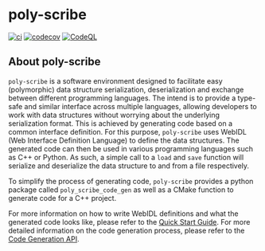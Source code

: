 # poly-scribe

[![ci](https://github.com/pingelit/poly-scribe/actions/workflows/ci.yml/badge.svg)](https://github.com/pingelit/poly-scribe/actions/workflows/ci.yml)
[![codecov](https://codecov.io/gh/pingelit/poly-scribe/graph/badge.svg)](https://codecov.io/gh/pingelit/poly-scribe)
[![CodeQL](https://github.com/pingelit/poly-scribe/actions/workflows/codeql-analysis.yml/badge.svg)](https://github.com/pingelit/poly-scribe/actions/workflows/codeql-analysis.yml)

## About poly-scribe

`poly-scribe` is a software environment designed to facilitate easy (polymorphic) data structure serialization, deserialization and exchange between different programming languages.
The intend is to provide a type-safe and similar interface across multiple languages, allowing developers to work with data structures without worrying about the underlying serialization format.
This is achieved by generating code based on a common interface definition.
For this purpose, `poly-scribe` uses WebIDL (Web Interface Definition Language) to define the data structures.
The generated code can then be used in various programming languages such as C++ or Python.
As such, a simple call to a `load` and `save` function will serialize and deserialize the data structure to and from a file respectively.

To simplify the process of generating code, `poly-scribe` provides a python package called `poly_scribe_code_gen` as well as a CMake function to generate code for a C++ project.

For more information on how to write WebIDL definitions and what the generated code looks like, please refer to the [Quick Start Guide](https://pingelit.github.io/poly-scribe/latest/quick_start/).
For more detailed information on the code generation process, please refer to the [Code Generation API](https://pingelit.github.io/poly-scribe/latest/reference/).
